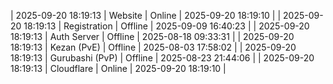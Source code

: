 | 2025-09-20 18:19:13 | Website | Online | 2025-09-20 18:19:10 |
| 2025-09-20 18:19:13 | Registration | Offline | 2025-09-09 16:40:23 |
| 2025-09-20 18:19:13 | Auth Server | Offline | 2025-08-18 09:33:31 |
| 2025-09-20 18:19:13 | Kezan (PvE) | Offline | 2025-08-03 17:58:02 |
| 2025-09-20 18:19:13 | Gurubashi (PvP) | Offline | 2025-08-23 21:44:06 |
| 2025-09-20 18:19:13 | Cloudflare | Online | 2025-09-20 18:19:10 |
